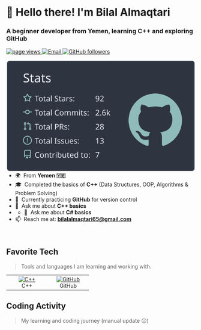 <h1 align="left" id="bilal-title">👋 Hello there! I'm Bilal Almaqtari</h1>
<h3 align="left">A beginner developer from Yemen, learning C++ and exploring GitHub</h3>

<p align="left">
  <a href="https://github.com/BilalAlmaqtari">
    <img src="https://komarev.com/ghpvc/?username=BilalAlmaqtari" alt="page views" />
  </a>
  <a href="mailto:bilalalmaqtari65@gmail.com">
    <img alt="Email" src="https://img.shields.io/badge/Email-bilalalmaqtari65%40gmail.com-red?logo=gmail">
  </a>
  <a href="https://github.com/BilalAlmaqtari?tab=followers">
    <img alt="GitHub followers" src="https://img.shields.io/github/followers/BilalAlmaqtari?style=flat&logo=github">
  </a>
</p>

<a href="#bilal-title">
  <img src="https://raw.githubusercontent.com/SP-XD/profile-summary-cards/master/profile-summary-card-output/nord_dark/3-stats.svg" alt="Bilal Stats" align="right" />
</a>

- 🌍 &nbsp;From **Yemen 🇾🇪**
- 🎓 &nbsp;Completed the basics of **C++** (Data Structures, OOP, Algorithms & Problem Solving)
- 🌱 &nbsp;Currently practicing **GitHub** for version control
- 💬 &nbsp;Ask me about **C++ basics**
- - 💬 &nbsp;Ask me about **C# basics**
- 📫 &nbsp;Reach me at: **bilalalmaqtari65@gmail.com**

<br>

<h2 align="left" id="bilal-tech">Favorite Tech</h2>

> Tools and languages I am learning and working with.

<table>
  <tr>
    <td align="center" width="96">
      <a href="#bilal-tech">
        <img src="https://raw.githubusercontent.com/isocpp/logos/master/cpp_logo.png" width="48" height="48" alt="C++" />
      </a>
      <br>C++
    </td>
    <td align="center" width="96">
      <a href="#bilal-tech">
        <img src="https://github.githubassets.com/images/modules/logos_page/GitHub-Mark.png" width="48" height="48" alt="GitHub" />
      </a>
      <br>GitHub
    </td>
  </tr>
</table>

<h2 align="left">Coding Activity</h2>

> My learning and coding journey (manual update 😉)

